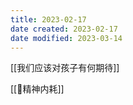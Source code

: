 ```yaml
---
title: 2023-02-17
date created: 2023-02-17
date modified: 2023-03-14
---
```


[[我们应该对孩子有何期待]]

[[🐤精神内耗]]

